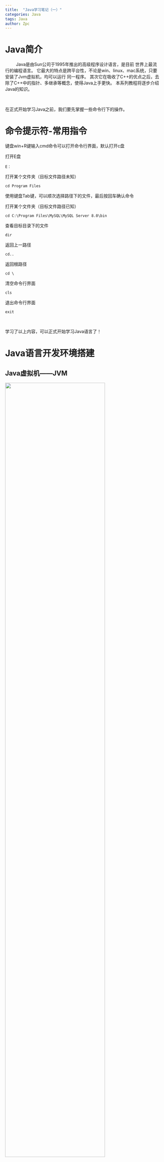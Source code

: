 ```yaml
---
title:  "Java学习笔记（一）"
categories: Java
tags: Java
author: Zpc
---
```


# Java简介

 &ensp;&ensp;&ensp;&ensp;&ensp;Java是由Sun公司于1995年推出的高级程序设计语言，是目前
 世界上最流行的编程语言。
 它最大的特点是跨平台性，不论是win、linux、mac系统，只要安装了Jvm虚拟机，均可以运行
 同一程序。
 其次它在吸收了C++的优点之后，去除了C++中的指针、多继承等概念，使得Java上手更快。
 本系列教程将逐步介绍Java的知识。








<br>


在正式开始学习Java之前，我们要先掌握一些命令行下的操作。

# 命令提示符-常用指令

键盘win+R键输入cmd命令可以打开命令行界面，默认打开c盘

打开E盘
```shell
E：
```

打开某个文件夹（目标文件路径未知）
```shell
cd Program Files
```
使用键盘Tab键，可以顺次选择路径下的文件，最后按回车确认命令

打开某个文件夹（目标文件路径已知）
```shell
cd C:\Program Files\MySQL\MySQL Server 8.0\bin
```

查看目标目录下的文件
```shell
dir
```

返回上一路径
```shell
cd..
```

返回根路径
```shell
cd \
```

清空命令行界面
```shell
cls
```

退出命令行界面
```shell
exit
```
<br>

学习了以上内容，可以正式开始学习Java语言了！

# Java语言开发环境搭建

## Java虚拟机——JVM

<img src="https://github.com/ZZzzpc/my_picture/raw/main/1.png" width="80%">

可以看到，不论是什么系统，安装了对应的Jvm，即Java虚拟机，我们编写的Java代码，都可以完美的运行在Jvm上。

## JRE和JDK
JRE：Java程序的运行环境，包含了JVM和运行时所需要的核心类库。
JDK：Java程序开发工具包，包含了JRE和开发人员使用的工具。

如果我们只需要运行已有的Java程序，只需要安装JRE。
如果我们想开发全新的Java程序，必须安装JDK。

说了这么多，这些概念可能会混淆，下面这幅图展示了几种概念的关系。
<img src="https://github.com/ZZzzpc/my_picture/raw/main/2.png" width="80%">

## JDK下载
JDK包含了JRE和我们开发所需要的工具，在ORACLE官网可以免费获取。
安装教程非常简单，一路next即可。安装好后需要将Java添加到环境变量里。环境是否搭建好可以在cmd命令行里验证。
输入
```shell
java -version
```
若能显示Java版本号，环境即搭建好了。


# 编写Helloworld程序

## 第一个Java程序

&ensp;&ensp;&ensp;&ensp;&ensp;在编写程序之前，我们先来了解一下Java程序的开发步骤。如图可以看到，java源程序由开发人员编写，由javac.exe将源程序编译成.class文件，再由java.exe将.class文件放到Jvm虚拟机中运行。目前流行的集成开发环境（IDE）比如Eclipse、IDEA等只是将这个流程打包起来了，背后的原理是不变的。

<img src="https://github.com/ZZzzpc/my_picture/raw/main/3.png" width="80%">

新建一个txt文件，命名为HelloWorld，打开输入
```java
public class HelloWorld{
  public static void main(String[] args){
    System.out.println("Hello world!");
  }
}
```
Ctrl+S保存后，将txt文件后缀.txt改为.java。便完成了一个Java程序的源程序。

下一步我们用java获得.class文件。打开cmd命令行界面到保存Java源程序的路径，然后输入

```shell
javac HelloWorld.java
```

完成后我们可以发现路径下多了一个.class文件，这样我们离成功越来越近了！继续输入

```shell
java HelloWorld
```
就可以看到输出了！


## 程序注释与HelloWorld说明

单行注释
```java
// 单行注释内容
```

多行注释
```java
/*
 多行注释内容
*/
```

类名必须与文件名称完全一致（大小写也要一致）
```java
public class HelloWorld{

}
```

第二行写法固定，代表main方法，是程序的入口
```java
public static void main(String[] args){

}
```


# 关键字

特点：1、英文小写字母  
&ensp;&ensp;&ensp;&ensp;&ensp; 2、在增强型编辑器中有特殊颜色

# 标识符

指在程序中，自己定义的内容。

命名规则：
 - 可以包含26个英文字母、数字、$符号和_下划线。
 - 不能以数字开头。
 - 不能是关键字。

# 常量

常量：在程序运行期间，固定不变的量。

分类：
> 字符串常量：凡是用双引号引起来的部分，叫做字符串常量。如"abc"    
> 整数常量：没有小数点的数字   如"2"    
> 浮点数常量：有小数点的数字   如"2.2"    
> 字符常量：凡是用单引号引起的单个字符   如'A'     
> 布尔常量：只有两个值      true   false   
> 空常量：null。表示没有任何数据

可以打印出来看看
```java
public class Demo {
   public static void main(String[] args) {
       //字符串常量
       System.out.println("ABC");
       System.out.println("");
       System.out.println("123");

       //整数常量
       System.out.println("123");
       System.out.println("-123");

       //浮点数常量
       System.out.println("3.14");
       System.out.println("-3.14");

       //字符常量
       System.out.println('A');
       System.out.println('6');

       //布尔常量
       System.out.println(true);
       System.out.println(false);

       //空常量
       System.out.println(null); //错误 空常量不能打印
   }
}
```













未完待续...... ^_^


=====================================================================
